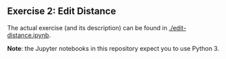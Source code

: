 ## Exercise 2: Edit Distance

The actual exercise (and its description) can be found in [./edit-distance.ipynb](./edit-distance.ipynb).

**Note**: the Jupyter notebooks in this repository expect you to use Python 3.
